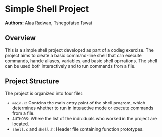 # Simple Shell Project

**Authors:** Alaa Radwan, Tshegofatso Tswai

## Overview

This is a simple shell project developed as part of a coding exercise. The project aims to create a basic command-line shell that can execute commands, handle aliases, variables, and basic shell operations. The shell can be used both interactively and to run commands from a file.

## Project Structure

The project is organized into four files:

- `main.c`: Contains the main entry point of the shell program, which determines whether to run in interactive mode or execute commands from a file.
- `AUTHORS`: Where the list of the individuals who worked in the project are located.
- `shell.c` and `shell.h`: Header file containing function prototypes.
